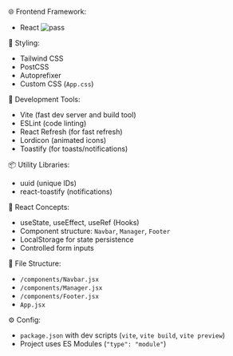 🌐 Frontend Framework:
- React 
![pass](https://github.com/user-attachments/assets/71f0eff3-d8f0-4d22-af6a-f6bc88f63b5d)

🎨 Styling:
- Tailwind CSS
- PostCSS
- Autoprefixer
- Custom CSS (`App.css`)

🧪 Development Tools:
- Vite (fast dev server and build tool)
- ESLint (code linting)
- React Refresh (for fast refresh)
- Lordicon (animated icons)
- Toastify (for toasts/notifications)

📦 Utility Libraries:
- uuid (unique IDs)
- react-toastify (notifications)

🧠 React Concepts:
- useState, useEffect, useRef (Hooks)
- Component structure: `Navbar`, `Manager`, `Footer`
- LocalStorage for state persistence
- Controlled form inputs

📁 File Structure:
- `/components/Navbar.jsx`
- `/components/Manager.jsx`
- `/components/Footer.jsx`
- `App.jsx`

⚙️ Config:
- `package.json` with dev scripts (`vite`, `vite build`, `vite preview`)
- Project uses ES Modules (`"type": "module"`)




